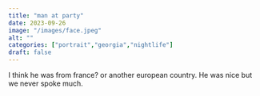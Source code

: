 ```yaml
---
title: "man at party"
date: 2023-09-26
image: "/images/face.jpeg"
alt: ""
categories: ["portrait","georgia","nightlife"]
draft: false
---
```


I think he was from france? or another european country. He was nice but we never spoke much. 